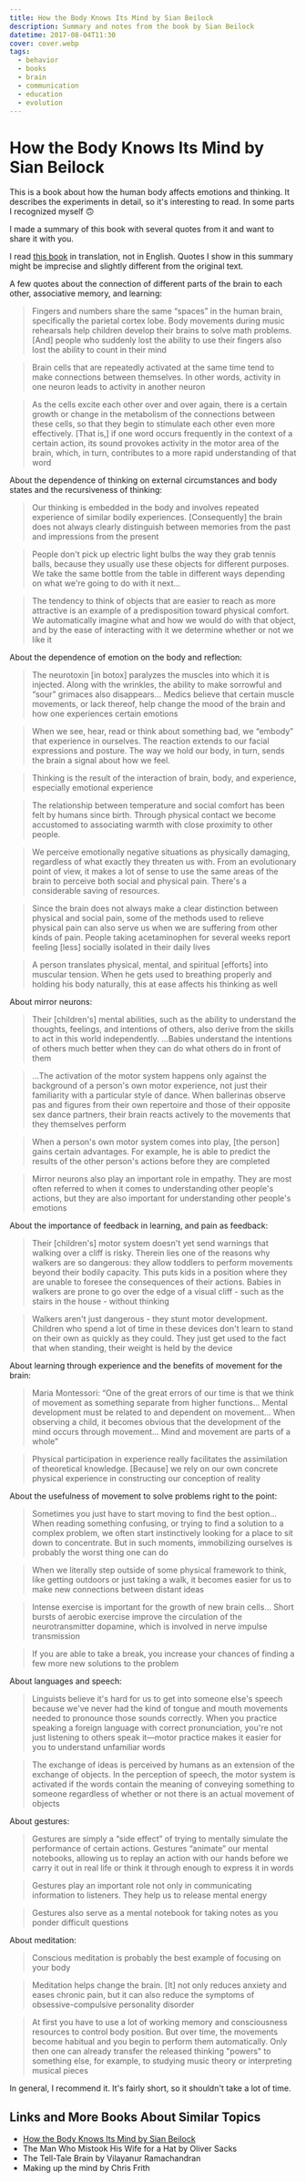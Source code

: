 ```yaml
---
title: How the Body Knows Its Mind by Sian Beilock
description: Summary and notes from the book by Sian Beilock
datetime: 2017-08-04T11:30
cover: cover.webp
tags:
  - behavior
  - books
  - brain
  - communication
  - education
  - evolution
---
```


# How the Body Knows Its Mind by Sian Beilock

This is a book about how the human body affects emotions and thinking. It describes the experiments in detail, so it's interesting to read. In some parts I recognized myself 🙃

I made a summary of this book with several quotes from it and want to share it with you.

<aside>

I read [this book](https://www.goodreads.com/book/show/21412336-how-the-body-knows-its-mind) in
translation, not in English. Quotes I show in this summary might be imprecise and slightly
different from the original text.

</aside>

A few quotes about the connection of different parts of the brain to each other, associative memory, and learning:

> Fingers and numbers share the same “spaces” in the human brain, specifically the parietal cortex lobe. Body movements during music rehearsals help children develop their brains to solve math problems. [And] people who suddenly lost the ability to use their fingers also lost the ability to count in their mind

> Brain cells that are repeatedly activated at the same time tend to make connections between themselves. In other words, activity in one neuron leads to activity in another neuron

> As the cells excite each other over and over again, there is a certain growth or change in the metabolism of the connections between these cells, so that they begin to stimulate each other even more effectively. [That is,] if one word occurs frequently in the context of a certain action, its sound provokes activity in the motor area of the brain, which, in turn, contributes to a more rapid understanding of that word

About the dependence of thinking on external circumstances and body states and the recursiveness of thinking:

> Our thinking is embedded in the body and involves repeated experience of similar bodily experiences. [Consequently] the brain does not always clearly distinguish between memories from the past and impressions from the present

> People don't pick up electric light bulbs the way they grab tennis balls, because they usually use these objects for different purposes. We take the same bottle from the table in different ways depending on what we're going to do with it next...

> The tendency to think of objects that are easier to reach as more attractive is an example of a predisposition toward physical comfort. We automatically imagine what and how we would do with that object, and by the ease of interacting with it we determine whether or not we like it

About the dependence of emotion on the body and reflection:

> The neurotoxin [in botox] paralyzes the muscles into which it is injected. Along with the wrinkles, the ability to make sorrowful and “sour” grimaces also disappears... Medics believe that certain muscle movements, or lack thereof, help change the mood of the brain and how one experiences certain emotions

> When we see, hear, read or think about something bad, we “embody” that experience in ourselves. The reaction extends to our facial expressions and posture. The way we hold our body, in turn, sends the brain a signal about how we feel.

> Thinking is the result of the interaction of brain, body, and experience, especially emotional experience

> The relationship between temperature and social comfort has been felt by humans since birth. Through physical contact we become accustomed to associating warmth with close proximity to other people.

> We perceive emotionally negative situations as physically damaging, regardless of what exactly they threaten us with. From an evolutionary point of view, it makes a lot of sense to use the same areas of the brain to perceive both social and physical pain. There's a considerable saving of resources.

> Since the brain does not always make a clear distinction between physical and social pain, some of the methods used to relieve physical pain can also serve us when we are suffering from other kinds of pain. People taking acetaminophen for several weeks report feeling [less] socially isolated in their daily lives

> A person translates physical, mental, and spiritual [efforts] into muscular tension. When he gets used to breathing properly and holding his body naturally, this at ease affects his thinking as well

About mirror neurons:

> Their [children's] mental abilities, such as the ability to understand the thoughts, feelings, and intentions of others, also derive from the skills to act in this world independently. ...Babies understand the intentions of others much better when they can do what others do in front of them

> ...The activation of the motor system happens only against the background of a person's own motor experience, not just their familiarity with a particular style of dance. When ballerinas observe pas and figures from their own repertoire and those of their opposite sex dance partners, their brain reacts actively to the movements that they themselves perform

> When a person's own motor system comes into play, [the person] gains certain advantages. For example, he is able to predict the results of the other person's actions before they are completed

> Mirror neurons also play an important role in empathy. They are most often referred to when it comes to understanding other people's actions, but they are also important for understanding other people's emotions

About the importance of feedback in learning, and pain as feedback:

> Their [children's] motor system doesn't yet send warnings that walking over a cliff is risky. Therein lies one of the reasons why walkers are so dangerous: they allow toddlers to perform movements beyond their bodily capacity. This puts kids in a position where they are unable to foresee the consequences of their actions. Babies in walkers are prone to go over the edge of a visual cliff - such as the stairs in the house - without thinking

> Walkers aren't just dangerous - they stunt motor development. Children who spend a lot of time in these devices don't learn to stand on their own as quickly as they could. They just get used to the fact that when standing, their weight is held by the device

About learning through experience and the benefits of movement for the brain:

> Maria Montessori: “One of the great errors of our time is that we think of movement as something separate from higher functions... Mental development must be related to and dependent on movement... When observing a child, it becomes obvious that the development of the mind occurs through movement... Mind and movement are parts of a whole”

> Physical participation in experience really facilitates the assimilation of theoretical knowledge. [Because] we rely on our own concrete physical experience in constructing our conception of reality

About the usefulness of movement to solve problems right to the point:

> Sometimes you just have to start moving to find the best option... When reading something confusing, or trying to find a solution to a complex problem, we often start instinctively looking for a place to sit down to concentrate. But in such moments, immobilizing ourselves is probably the worst thing one can do

> When we literally step outside of some physical framework to think, like getting outdoors or just taking a walk, it becomes easier for us to make new connections between distant ideas

> Intense exercise is important for the growth of new brain cells... Short bursts of aerobic exercise improve the circulation of the neurotransmitter dopamine, which is involved in nerve impulse transmission

> If you are able to take a break, you increase your chances of finding a few more new solutions to the problem

About languages and speech:

> Linguists believe it's hard for us to get into someone else's speech because we've never had the kind of tongue and mouth movements needed to pronounce those sounds correctly. When you practice speaking a foreign language with correct pronunciation, you're not just listening to others speak it—motor practice makes it easier for you to understand unfamiliar words

> The exchange of ideas is perceived by humans as an extension of the exchange of objects. In the perception of speech, the motor system is activated if the words contain the meaning of conveying something to someone regardless of whether or not there is an actual movement of objects

About gestures:

> Gestures are simply a “side effect” of trying to mentally simulate the performance of certain actions. Gestures “animate” our mental notebooks, allowing us to replay an action with our hands before we carry it out in real life or think it through enough to express it in words

> Gestures play an important role not only in communicating information to listeners. They help us to release mental energy

> Gestures also serve as a mental notebook for taking notes as you ponder difficult questions

About meditation:

> Conscious meditation is probably the best example of focusing on your body

> Meditation helps change the brain. [It] not only reduces anxiety and eases chronic pain, but it can also reduce the symptoms of obsessive-compulsive personality disorder

> At first you have to use a lot of working memory and consciousness resources to control body position. But over time, the movements become habitual and you begin to perform them automatically. Only then one can already transfer the released thinking "powers" to something else, for example, to studying music theory or interpreting musical pieces

In general, I recommend it. It's fairly short, so it shouldn't take a lot of time.

## Links and More Books About Similar Topics

- [How the Body Knows Its Mind by Sian Beilock](https://www.goodreads.com/book/show/21412336-how-the-body-knows-its-mind)
- The Man Who Mistook His Wife for a Hat by Oliver Sacks
- The Tell-Tale Brain by Vilayanur Ramachandran
- Making up the mind by Chris Frith
